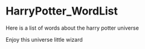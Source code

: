 # HarryPotter_WordList
Here is a list of words about the harry potter universe


Enjoy this universe little wizard
